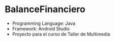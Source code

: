 # BalanceFinanciero
- Programming Language: Java
- Framework: Android Studio
- Proyecto para el curso de Taller de Multimedia

